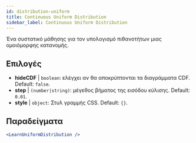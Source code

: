 ```yaml
---
id: distribution-uniform
title: Continuous Uniform Distribution
sidebar_label: Continuous Uniform Distribution
---
```


Ένα συστατικό μάθησης για τον υπολογισμό πιθανοτήτων μιας ομοιόμορφης κατανομής.

## Επιλογές

* __hideCDF__ | `boolean`: ελέγχει αν θα αποκρύπτονται τα διαγράμματα CDF. Default: `false`.
* __step__ | `(number|string)`: μέγεθος βήματος της εισόδου κύλισης. Default: `0.01`.
* __style__ | `object`: Στυλ γραμμής CSS. Default: `{}`.


## Παραδείγματα

```jsx live
<LearnUniformDistribution />
```

